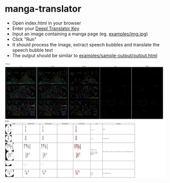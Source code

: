 # manga-translator
- Open index.html in your browser
- Enter your [Deepl Translator Key](https://support.deepl.com/hc/en-us/articles/360020695820-Authentication-Key)
- Input an image containing a manga page (eg. [examples/img.jpg](https://github.com/acmyu/manga-ocr/blob/master/examples/img.jpg))
- Click "Run"
- It should process the image, extract speech bubbles and translate the speech bubble text
- The output should be similar to [examples/sample-output/output.html](https://github.com/acmyu/manga-ocr/blob/master/examples/sample-output/output.html)

![sample output](https://github.com/acmyu/manga-ocr/blob/master/examples/sample-output/output.png?raw=true)

